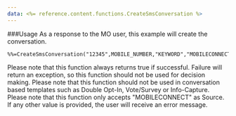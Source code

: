 ```yaml
---
data: <%= reference.content.functions.CreateSmsConversation %>
---
```

###Usage
As a response to the MO user, this example will create the conversation.
```
%%=CreateSmsConversation("12345",MOBILE_NUMBER,"KEYWORD","MOBILECONNECT")=%%
```
Please note that this function always returns true if successful. Failure will return an exception, so this function should not be used for decision making. Please note that this function should not be used in conversation based templates such as Double Opt-In, Vote/Survey or Info-Capture. Please note that this function only accepts "MOBILECONNECT" as Source. If any other value is provided, the user will receive an error message.
